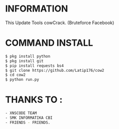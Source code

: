 # INFORMATION
This Update Tools cowCrack. (Bruteforce Facebook)
# COMMAND INSTALL
```BASH
$ pkg install python
$ pkg install git
$ pip install requests bs4
$ git clone https://github.com/Latip176/cow2
$ cd cow2
$ python run.py
```
# THANKS TO :
```BASH
- XNSCODE TEAM
- SMK INFORMATIKA CBI
- FRIENDS - FRIENDS.
```
